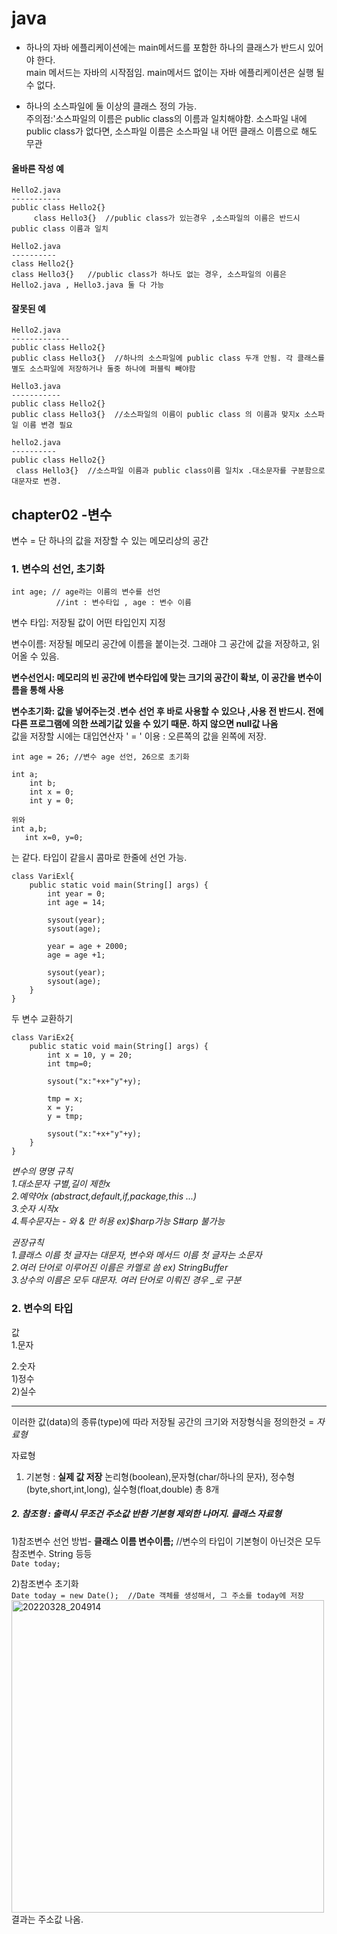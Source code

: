 # java
- 하나의 자바 에플리케이션에는 main메서드를 포함한 하나의 클래스가 반드시 있어야 한다.  
main 메서드는 자바의 시작점임. main메서드 없이는 자바 에플리케이션은 실행 될 수 없다.  

- 하나의 소스파일에 둘 이상의 클래스 정의 가능.  
주의점:'소스파일의 이름은 public class의 이름과 일치해야함.  소스파일 내에 public class가 없다면, 소스파일 이름은 소스파일 내 어떤 클래스 이름으로 해도 무관  

#### 올바른 작성 예

    Hello2.java
    -----------
    public class Hello2{}
         class Hello3{}  //public class가 있는경우 ,소스파일의 이름은 반드시 public class 이름과 일치
         
    Hello2.java
    ----------
    class Hello2{}
    class Hello3{}   //public class가 하나도 없는 경우, 소스파일의 이름은 Hello2.java , Hello3.java 둘 다 가능
  
  
  #### 잘못된 예
    Hello2.java
    -------------
    public class Hello2{}
    public class Hello3{}  //하나의 소스파일에 public class 두개 안됨. 각 클래스를 별도 소스파일에 저장하거나 둘중 하나에 퍼블릭 빼야함

    Hello3.java
    -----------
    public class Hello2{}
    public class Hello3{}  //소스파일의 이름이 public class 의 이름과 맞지x 소스파일 이름 변경 필요
    
    hello2.java
    ----------
    public class Hello2{}
     class Hello3{}  //소스파일 이름과 public class이름 일치x .대소문자를 구분함으로 대문자로 변경.
    
    
## chapter02 -변수

변수 = 단 하나의 값을 저장할 수 있는 메모리상의 공간  

### 1. 변수의 선언, 초기화  

```
int age; // age라는 이름의 변수를 선언
          //int : 변수타입 , age : 변수 이름
```
          
           
변수 타입: 저장될 값이 어떤 타입인지 지정

변수이름: 저장될 메모리 공간에 이름을 붙이는것. 그래야 그 공간에 값을 저장하고, 읽어올 수 있음.

**변수선언시: 메모리의 빈 공간에 변수타입에 맞는 크기의 공간이 확보, 이 공간을 변수이름을 통해 사용**  

**변수초기화: 값을 넣어주는것 .변수 선언 후 바로 사용할 수 있으나 ,사용 전 반드시. 전에 다른 프로그램에 의한 쓰레기값 있을 수 있기 때문.  하지 않으면 null값 나옴**  
값을 저장할 시에는 대입연산자 ' = ' 이용 : 오른쪽의 값을 왼쪽에 저장.  

```int age = 26; //변수 age 선언, 26으로 초기화```  
  
```
int a;  
    int b;  
    int x = 0;  
    int y = 0;
    
위와  
int a,b;  
   int x=0, y=0;  
```  
는 같다. 타입이 같을시 콤마로 한줄에 선언 가능.  
  
  
  
```
class VariExl{
    public static void main(String[] args) {
        int year = 0;
        int age = 14;
        
        sysout(year);
        sysout(age);
        
        year = age + 2000;
        age = age +1; 
        
        sysout(year);
        sysout(age);
    }
}
```  
두 변수 교환하기  

```
class VariEx2{
    public static void main(String[] args) {
        int x = 10, y = 20;
        int tmp=0;
        
        sysout("x:"+x+"y"+y);
        
        tmp = x; 
        x = y; 
        y = tmp;
        
        sysout("x:"+x+"y"+y);
    }
}
```  
  
  
*변수의 명명 규칙  
1.대소문자 구별,길이 제한x  
2.예약어x (abstract,default,if,package,this ...)  
3.숫자 시작x  
4.특수문자는 - 와 & 만 허용 ex)$harp가능 S#arp 불가능*    

*권장규칙  
1.클래스 이름 첫 글자는 대문자, 변수와 메서드 이름 첫 글자는 소문자  
2.여러 단어로 이루어진 이름은 카멜로 씀 ex) StringBuffer  
3.상수의 이름은 모두 대문자. 여러 단어로 이뤄진 경우 _로 구분*  
  
  
### 2. 변수의 타입  

값  
1.문자  

2.숫자  
1)정수  
2)실수  

--------  
이러한 값(data)의 종류(type)에 따라 저장될 공간의 크기와 저장형식을 정의한것 = *자료형*  
  
자료형  
1. 기본형 : **실제 값 저장** 논리형(boolean),문자형(char/하나의 문자), 정수형(byte,short,int,long), 실수형(float,double) 총 8개  
  
  
  
  
##### 2. 참조형 : **출력시 무조건 주소값 반환** 기본형 제외한 나머지. 클래스 자료형 
 1)참조변수 선언 방법- **클래스 이름 변수이름;** //변수의 타입이 기본형이 아닌것은 모두 참조변수. String 등등  
 ```Date today;```  
 
 2)참조변수 초기화  
 ```Date today = new Date();  //Date 객체를 생성해서, 그 주소를 today에 저장 ```  
 <img width="500" alt="20220328_204914" src="https://user-images.githubusercontent.com/80766275/160392417-b34e6c8c-5307-44a4-9c49-c595477a3534.png">  
 결과는 주소값 나옴.
 



